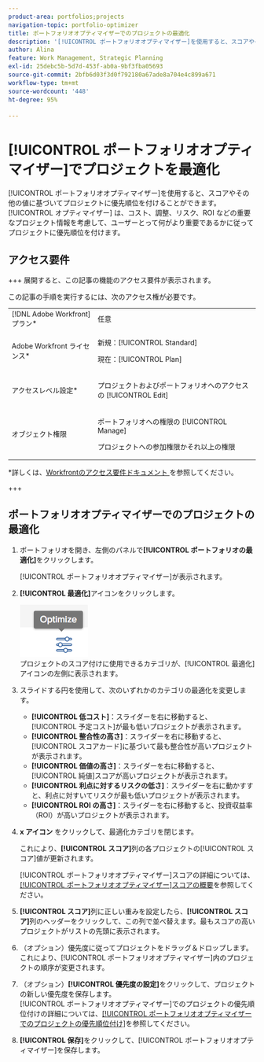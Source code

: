 ```yaml
---
product-area: portfolios;projects
navigation-topic: portfolio-optimizer
title: ポートフォリオオプティマイザーでのプロジェクトの最適化
description: '[!UICONTROL ポートフォリオオプティマイザー]を使用すると、スコアやその他の値に基づいてプロジェクトに優先順位を付けることができます。オプティマイザーは、コスト、調整、リスク、ROI などの重要なプロジェクト情報を考慮して、ユーザーにとって何がより重要であるかに従ってプロジェクトに優先順位を付けます。'
author: Alina
feature: Work Management, Strategic Planning
exl-id: 25debc5b-5d7d-453f-ab0a-9bf3fba05693
source-git-commit: 2bfb6d03f3d0f792180a67ade8a704e4c899a671
workflow-type: tm+mt
source-wordcount: '448'
ht-degree: 95%

---
```


# [!UICONTROL ポートフォリオオプティマイザー]でプロジェクトを最適化

[!UICONTROL ポートフォリオオプティマイザー]を使用すると、スコアやその他の値に基づいてプロジェクトに優先順位を付けることができます。[!UICONTROL オプティマイザー] は、コスト、調整、リスク、ROI などの重要なプロジェクト情報を考慮して、ユーザーとって何がより重要であるかに従ってプロジェクトに優先順位を付けます。

## アクセス要件

+++ 展開すると、この記事の機能のアクセス要件が表示されます。

この記事の手順を実行するには、次のアクセス権が必要です。

<table style="table-layout:auto"> 
 <col> 
 <col> 
 <tbody> 
  <tr> 
   <td role="rowheader">[!DNL Adobe Workfront] プラン*</td> 
   <td> 任意</td> 
  </tr> 
  <tr> 
   <td role="rowheader">Adobe Workfront ライセンス*</td> 
   <td> <p>新規：[!UICONTROL Standard] </p>
   <p>現在：[!UICONTROL Plan] </p> </td> 
  </tr> 
  <tr> 
   <td role="rowheader">アクセスレベル設定*</td> 
   <td> <p>プロジェクトおよびポートフォリオへのアクセスの [!UICONTROL Edit]</p> </td> 
  </tr> 
  <tr> 
   <td role="rowheader">オブジェクト権限</td> 
   <td> <p>ポートフォリオへの権限の [!UICONTROL Manage]</p> <p>プロジェクトへの参加権限かそれ以上の権限</p>  </td> 
  </tr> 
 </tbody> 
</table>

*詳しくは、[Workfrontのアクセス要件ドキュメント ](/help/quicksilver/administration-and-setup/add-users/access-levels-and-object-permissions/access-level-requirements-in-documentation.md) を参照してください。

+++

## ポートフォリオオプティマイザーでのプロジェクトの最適化

1. ポートフォリオを開き、左側のパネルで&#x200B;**[!UICONTROL ポートフォリオの最適化]**&#x200B;をクリックします。

   [!UICONTROL ポートフォリオオプティマイザー]が表示されます。

1. **[!UICONTROL 最適化]**&#x200B;アイコンをクリックします。

   ![](assets/optimize-icon-portfolio-optimizer.png)\
   プロジェクトのスコア付けに使用できるカテゴリが、[!UICONTROL 最適化]アイコンの左側に表示されます。

1. スライドする円を使用して、次のいずれかのカテゴリの最適化を変更します。

   * **[!UICONTROL 低コスト]**：スライダーを右に移動すると、[!UICONTROL 予定コスト]が最も低いプロジェクトが表示されます。
   * **[!UICONTROL 整合性の高さ]**：スライダーを右に移動すると、[!UICONTROL スコアカード]に基づいて最も整合性が高いプロジェクトが表示されます。
   * **[!UICONTROL 価値の高さ]**：スライダーを右に移動すると、[!UICONTROL 純値]スコアが高いプロジェクトが表示されます。
   * **[!UICONTROL 利点に対するリスクの低さ]**：スライダーを右に動かすすと、利点に対すいてリスクが最も低いプロジェクトが表示されます。
   * **[!UICONTROL ROI の高さ]**：スライダーを右に移動すると、投資収益率（ROI）が高いプロジェクトが表示されます。

1. **x アイコン** をクリックして、最適化カテゴリを閉じます。

   これにより、**[!UICONTROL スコア]**&#x200B;列の各プロジェクトの[!UICONTROL スコア]値が更新されます。

   [!UICONTROL ポートフォリオオプティマイザー]スコアの詳細については、[[!UICONTROL ポートフォリオオプティマイザー]スコアの概要](../../../manage-work/portfolios/portfolio-optimizer/portfolio-optimizer-score.md)を参照してください。

1. **[!UICONTROL スコア]**&#x200B;列に正しい重みを設定したら、**[!UICONTROL スコア]**&#x200B;列のヘッダーをクリックして、この列で並べ替えます。最もスコアの高いプロジェクトがリストの先頭に表示されます。

1. （オプション）優先度に従ってプロジェクトをドラッグ＆ドロップします。\
   これにより、[!UICONTROL ポートフォリオオプティマイザー]内のプロジェクトの順序が変更されます。
1. （オプション）**[!UICONTROL 優先度の設定]**&#x200B;をクリックして、プロジェクトの新しい優先度を保存します。\
   [!UICONTROL ポートフォリオオプティマイザー]でのプロジェクトの優先順位付けの詳細については、[[!UICONTROL ポートフォリオオプティマイザーでのプロジェクトの優先順位付け]](../../../manage-work/portfolios/portfolio-optimizer/prioritize-projects-in-portfolio-optimizer.md)を参照してください。

1. **[!UICONTROL 保存]**&#x200B;をクリックして、[!UICONTROL ポートフォリオオプティマイザー]を保存します。
